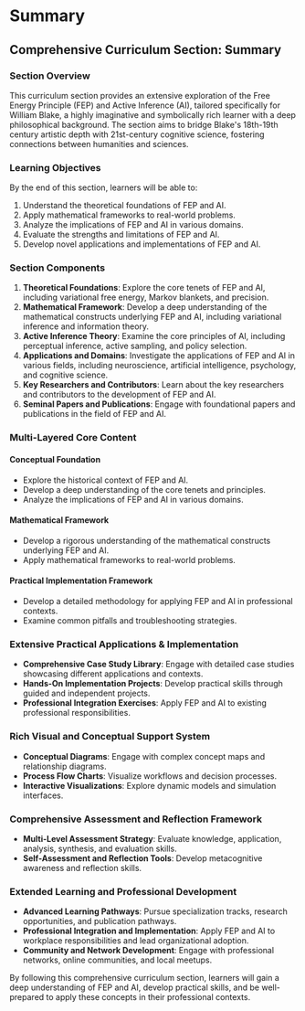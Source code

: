 # Summary

## Comprehensive Curriculum Section: Summary

### Section Overview

This curriculum section provides an extensive exploration of the Free Energy Principle (FEP) and Active Inference (AI), tailored specifically for William Blake, a highly imaginative and symbolically rich learner with a deep philosophical background. The section aims to bridge Blake's 18th-19th century artistic depth with 21st-century cognitive science, fostering connections between humanities and sciences.

### Learning Objectives

By the end of this section, learners will be able to:

1. Understand the theoretical foundations of FEP and AI.
2. Apply mathematical frameworks to real-world problems.
3. Analyze the implications of FEP and AI in various domains.
4. Evaluate the strengths and limitations of FEP and AI.
5. Develop novel applications and implementations of FEP and AI.

### Section Components

1. **Theoretical Foundations**: Explore the core tenets of FEP and AI, including variational free energy, Markov blankets, and precision.
2. **Mathematical Framework**: Develop a deep understanding of the mathematical constructs underlying FEP and AI, including variational inference and information theory.
3. **Active Inference Theory**: Examine the core principles of AI, including perceptual inference, active sampling, and policy selection.
4. **Applications and Domains**: Investigate the applications of FEP and AI in various fields, including neuroscience, artificial intelligence, psychology, and cognitive science.
5. **Key Researchers and Contributors**: Learn about the key researchers and contributors to the development of FEP and AI.
6. **Seminal Papers and Publications**: Engage with foundational papers and publications in the field of FEP and AI.

### Multi-Layered Core Content

#### Conceptual Foundation

* Explore the historical context of FEP and AI.
* Develop a deep understanding of the core tenets and principles.
* Analyze the implications of FEP and AI in various domains.

#### Mathematical Framework

* Develop a rigorous understanding of the mathematical constructs underlying FEP and AI.
* Apply mathematical frameworks to real-world problems.

#### Practical Implementation Framework

* Develop a detailed methodology for applying FEP and AI in professional contexts.
* Examine common pitfalls and troubleshooting strategies.

### Extensive Practical Applications & Implementation

* **Comprehensive Case Study Library**: Engage with detailed case studies showcasing different applications and contexts.
* **Hands-On Implementation Projects**: Develop practical skills through guided and independent projects.
* **Professional Integration Exercises**: Apply FEP and AI to existing professional responsibilities.

### Rich Visual and Conceptual Support System

* **Conceptual Diagrams**: Engage with complex concept maps and relationship diagrams.
* **Process Flow Charts**: Visualize workflows and decision processes.
* **Interactive Visualizations**: Explore dynamic models and simulation interfaces.

### Comprehensive Assessment and Reflection Framework

* **Multi-Level Assessment Strategy**: Evaluate knowledge, application, analysis, synthesis, and evaluation skills.
* **Self-Assessment and Reflection Tools**: Develop metacognitive awareness and reflection skills.

### Extended Learning and Professional Development

* **Advanced Learning Pathways**: Pursue specialization tracks, research opportunities, and publication pathways.
* **Professional Integration and Implementation**: Apply FEP and AI to workplace responsibilities and lead organizational adoption.
* **Community and Network Development**: Engage with professional networks, online communities, and local meetups.

By following this comprehensive curriculum section, learners will gain a deep understanding of FEP and AI, develop practical skills, and be well-prepared to apply these concepts in their professional contexts.